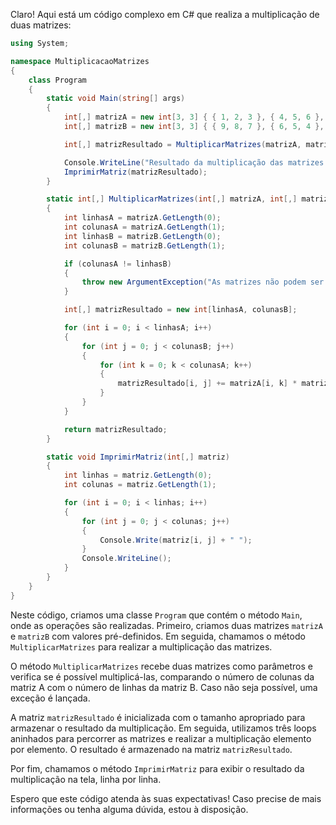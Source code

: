 Claro! Aqui está um código complexo em C# que realiza a multiplicação de duas matrizes:

```csharp
using System;

namespace MultiplicacaoMatrizes
{
    class Program
    {
        static void Main(string[] args)
        {
            int[,] matrizA = new int[3, 3] { { 1, 2, 3 }, { 4, 5, 6 }, { 7, 8, 9 } };
            int[,] matrizB = new int[3, 3] { { 9, 8, 7 }, { 6, 5, 4 }, { 3, 2, 1 } };

            int[,] matrizResultado = MultiplicarMatrizes(matrizA, matrizB);

            Console.WriteLine("Resultado da multiplicação das matrizes:");
            ImprimirMatriz(matrizResultado);
        }

        static int[,] MultiplicarMatrizes(int[,] matrizA, int[,] matrizB)
        {
            int linhasA = matrizA.GetLength(0);
            int colunasA = matrizA.GetLength(1);
            int linhasB = matrizB.GetLength(0);
            int colunasB = matrizB.GetLength(1);

            if (colunasA != linhasB)
            {
                throw new ArgumentException("As matrizes não podem ser multiplicadas.");
            }

            int[,] matrizResultado = new int[linhasA, colunasB];

            for (int i = 0; i < linhasA; i++)
            {
                for (int j = 0; j < colunasB; j++)
                {
                    for (int k = 0; k < colunasA; k++)
                    {
                        matrizResultado[i, j] += matrizA[i, k] * matrizB[k, j];
                    }
                }
            }

            return matrizResultado;
        }

        static void ImprimirMatriz(int[,] matriz)
        {
            int linhas = matriz.GetLength(0);
            int colunas = matriz.GetLength(1);

            for (int i = 0; i < linhas; i++)
            {
                for (int j = 0; j < colunas; j++)
                {
                    Console.Write(matriz[i, j] + " ");
                }
                Console.WriteLine();
            }
        }
    }
}
```

Neste código, criamos uma classe `Program` que contém o método `Main`, onde as operações são realizadas. Primeiro, criamos duas matrizes `matrizA` e `matrizB` com valores pré-definidos. Em seguida, chamamos o método `MultiplicarMatrizes` para realizar a multiplicação das matrizes.

O método `MultiplicarMatrizes` recebe duas matrizes como parâmetros e verifica se é possível multiplicá-las, comparando o número de colunas da matriz A com o número de linhas da matriz B. Caso não seja possível, uma exceção é lançada.

A matriz `matrizResultado` é inicializada com o tamanho apropriado para armazenar o resultado da multiplicação. Em seguida, utilizamos três loops aninhados para percorrer as matrizes e realizar a multiplicação elemento por elemento. O resultado é armazenado na matriz `matrizResultado`.

Por fim, chamamos o método `ImprimirMatriz` para exibir o resultado da multiplicação na tela, linha por linha.

Espero que este código atenda às suas expectativas! Caso precise de mais informações ou tenha alguma dúvida, estou à disposição.